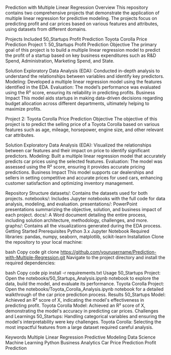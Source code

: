 Prediction with Multiple Linear Regression
Overview
This repository contains two comprehensive projects that demonstrate the application of multiple linear regression for predictive modeling. The projects focus on predicting profit and car prices based on various features and attributes, using datasets from different domains.

Projects Included
50_Startups Profit Prediction
Toyota Corolla Price Prediction
Project 1: 50_Startups Profit Prediction
Objective
The primary goal of this project is to build a multiple linear regression model to predict the profit of a startup based on key business expenditures such as R&D Spend, Administration, Marketing Spend, and State.

Solution
Exploratory Data Analysis (EDA): Conducted in-depth analysis to understand the relationships between variables and identify key predictors.
Modeling: Developed a multiple linear regression model using the features identified in the EDA.
Evaluation: The model’s performance was evaluated using the R² score, ensuring its reliability in predicting profits.
Business Impact
This model aids startups in making data-driven decisions regarding budget allocation across different departments, ultimately helping to maximize profits.

Project 2: Toyota Corolla Price Prediction
Objective
The objective of this project is to predict the selling price of a Toyota Corolla based on various features such as age, mileage, horsepower, engine size, and other relevant car attributes.

Solution
Exploratory Data Analysis (EDA): Visualized the relationships between car features and their impact on price to identify significant predictors.
Modeling: Built a multiple linear regression model that accurately predicts car prices using the selected features.
Evaluation: The model was assessed using the R² score, ensuring it provides accurate pricing predictions.
Business Impact
This model supports car dealerships and sellers in setting competitive and accurate prices for used cars, enhancing customer satisfaction and optimizing inventory management.

Repository Structure
datasets/: Contains the datasets used for both projects.
notebooks/: Includes Jupyter notebooks with the full code for data analysis, modeling, and evaluation.
presentations/: PowerPoint presentations summarizing the objective, solution, and business impact of each project.
docs/: A Word document detailing the entire process, including solution architecture, methodology, challenges, and more.
graphs/: Contains all the visualizations generated during the EDA process.
Getting Started
Prerequisites
Python 3.x
Jupyter Notebook
Required libraries: pandas, numpy, seaborn, matplotlib, scikit-learn
Installation
Clone the repository to your local machine:

bash
Copy code
git clone https://github.com/yourusername/Prediction-with-Multiple-Regression.git
Navigate to the project directory and install the required dependencies:

bash
Copy code
pip install -r requirements.txt
Usage
50_Startups Project: Open the notebooks/50_Startups_Analysis.ipynb notebook to explore the data, build the model, and evaluate its performance.
Toyota Corolla Project: Open the notebooks/Toyota_Corolla_Analysis.ipynb notebook for a detailed walkthrough of the car price prediction process.
Results
50_Startups Model: Achieved an R² score of X, indicating the model's effectiveness in predicting profit.
Toyota Corolla Model: Achieved an R² score of X, demonstrating the model's accuracy in predicting car prices.
Challenges and Learnings
50_Startups: Handling categorical variables and ensuring the model's interpretability were key challenges.
Toyota Corolla: Selecting the most impactful features from a large dataset required careful analysis.
 
Keywords
Multiple Linear Regression
Predictive Modeling
Data Science
Machine Learning
Python
Business Analytics
Car Price Prediction
Profit Prediction
